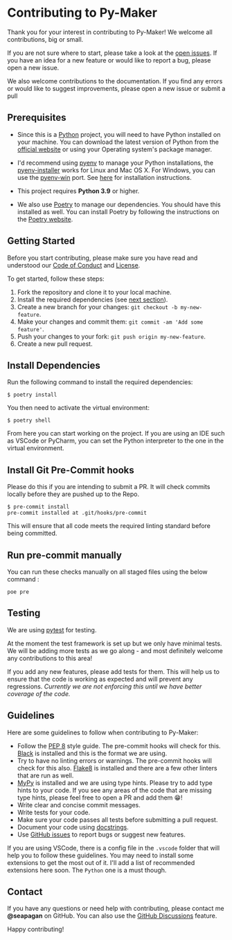 # Contributing to Py-Maker <!-- omit in toc -->

Thank you for your interest in contributing to Py-Maker! We welcome all
contributions, big or small.

If you are not sure where to start, please take a look at the [open
issues](https://github.com/seapagan/py-maker/issues). If you have an idea for a
new feature or would like to report a bug, please open a new issue.

We also welcome contributions to the documentation. If you find any errors or
would like to suggest improvements, please open a new issue or submit a pull

## Prerequisites

- Since this is a [Python](https://www.python.org/) project, you will need to have
Python installed on your machine. You can download the latest version of Python
from the [official website](https://www.python.org/downloads/) or using your
Operating system's package manager.

- I'd recommend using [pyenv](https://github.com/pyenv/pyenv) to manage your
Python installations, the
[pyenv-installer](https://github.com/pyenv/pyenv-installer) works for Linux and
Mac OS X. For Windows, you can use the
[pyenv-win](https://github.com/pyenv-win/pyenv-win) port. See
[here](https://github.com/pyenv-win/pyenv-win#installation ) for installation
instructions.

- This project requires **Python 3.9** or higher.

- We also use [Poetry](https://python-poetry.org/) to manage our dependencies. You
should have this installed as well. You can install Poetry by following the
instructions on the [Poetry
website](https://python-poetry.org/docs/#installation).

## Getting Started

Before you start contributing, please make sure you have read and understood our
[Code of
Conduct](https://github.com/seapagan/py-maker/blob/main/CODE_OF_CONDUCT.md) and
[License](https://github.com/seapagan/py-maker/blob/main/LICENSE.txt).

To get started, follow these steps:

1. Fork the repository and clone it to your local machine.
2. Install the required dependencies (see [next section](#install-dependencies)).
3. Create a new branch for your changes: `git checkout -b my-new-feature`.
4. Make your changes and commit them: `git commit -am 'Add some feature'`.
5. Push your changes to your fork: `git push origin my-new-feature`.
6. Create a new pull request.

## Install Dependencies

Run the following command to install the required dependencies:

```console
$ poetry install
```

You then need to activate the virtual environment:

```console
$ poetry shell
```

From here you can start working on the project. If you are using an IDE such as
VSCode or PyCharm, you can set the Python interpreter to the one in the virtual
environment.

## Install Git Pre-Commit hooks

Please do this if you are intending to submit a PR. It will check commits
locally before they are pushed up to the Repo.

```console
$ pre-commit install
pre-commit installed at .git/hooks/pre-commit
```

This will ensure that all code meets the required linting standard before being
committed.

## Run pre-commit manually

You can run these checks manually on all staged files using the below command :

```console
poe pre
```

## Testing

We are using [pytest](https://docs.pytest.org/) for testing.

At the moment the test framework is set up but we only have minimal tests. We
will be adding more tests as we go along - and most definitely welcome any
contributions to this area!

If you add any new features, please add tests for them. This will help us to
ensure that the code is working as expected and will prevent any regressions.
*Currently we are not enforcing this until we have better coverage of the code.*

## Guidelines

Here are some guidelines to follow when contributing to Py-Maker:

- Follow the [PEP 8](https://www.python.org/dev/peps/pep-0008/) style guide. The
  pre-commit hooks will check for this. [Black](https://black.readthedocs.io/)
  is installed and this is the format we are using.
- Try to have no linting errors or warnings. The pre-commit hooks will check for
  this also. [Flake8](https://flake8.pycqa.org/en/latest/) is installed and
  there are a few other linters that are run as well.
- [MyPy](https://mypy.readthedocs.io/en/stable/) is installed and we are using
  type hints. Please try to add type hints to your code. If you see any areas of
  the code that are missing type hints, please feel free to open a PR and add
  them 😁!
- Write clear and concise commit messages.
- Write tests for your code.
- Make sure your code passes all tests before submitting a pull request.
- Document your code using
  [docstrings](https://www.python.org/dev/peps/pep-0257/).
- Use [GitHub issues](https://github.com/seapagan/py-maker/issues) to report
  bugs or suggest new features.

If you are using VSCode, there is a config file in the `.vscode` folder that
will help you to follow these guidelines. You may need to install some
extensions to get the most out of it. I'll add a list of recommended extensions
here soon. The `Python` one is a must though.

## Contact

If you have any questions or need help with contributing, please contact me
**@seapagan** on GitHub. You can also use the [GitHub
Discussions](https://github.com/seapagan/py-maker/discussions) feature.

Happy contributing!
